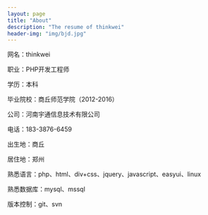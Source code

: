 ```yaml
---
layout: page
title: "About"
description: "The resume of thinkwei"
header-img: "img/bjd.jpg"
---
```


网名：thinkwei

职业：PHP开发工程师

学历：本科

毕业院校：商丘师范学院（2012-2016）

公司：河南宇通信息技术有限公司

电话：183-3876-6459

出生地：商丘

居住地：郑州

熟悉语言：php、html、div+css、jquery、javascript、easyui、linux

熟悉数据库：mysql、mssql

版本控制：git、svn







